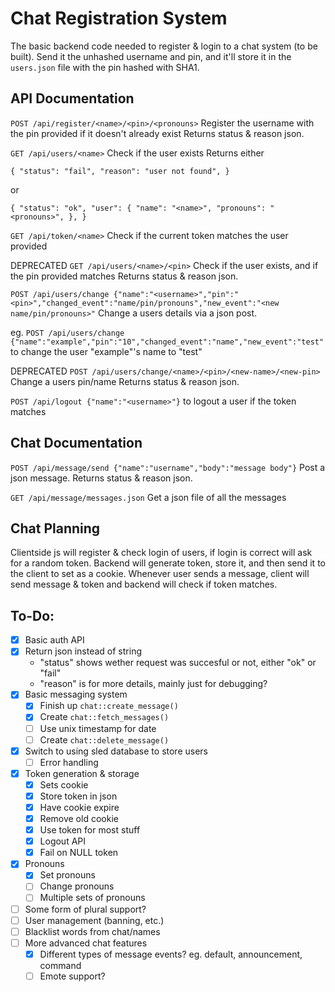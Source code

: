 # Chat Registration System

The basic backend code needed to register & login to a chat system (to be built).
Send it the unhashed username and pin, and it'll store it in the `users.json` file with the pin hashed with SHA1.

## API Documentation

`POST /api/register/<name>/<pin>/<pronouns>` Register the username with the pin provided if it doesn't already exist
Returns status & reason json.

`GET /api/users/<name>` Check if the user exists
Returns either

`{
	"status": "fail",
	"reason": "user not found",
}`

or

`{
	"status": "ok",
	"user": {
		"name": "<name>",
		"pronouns": "<pronouns>",
	},
}`

`GET /api/token/<name>` Check if the current token matches the user provided

DEPRECATED `GET /api/users/<name>/<pin>` Check if the user exists, and if the pin provided matches
Returns status & reason json.

`POST /api/users/change {"name":"<username>","pin":"<pin>","changed_event":"name/pin/pronouns","new_event":"<new name/pin/pronouns>"` Change a users details via a json post.

eg. `POST /api/users/change {"name":"example","pin":"10","changed_event":"name","new_event":"test"` to change the user "example"'s name to "test"

DEPRECATED `POST /api/users/change/<name>/<pin>/<new-name>/<new-pin>` Change a users pin/name
Returns status & reason json.

`POST /api/logout {"name":"<username>"}` to logout a user if the token matches


## Chat Documentation

`POST /api/message/send {"name":"username","body":"message body"}` Post a json message.
Returns status & reason json.

`GET /api/message/messages.json` Get a json file of all the messages

## Chat Planning

Clientside js will register & check login of users, if login is correct will ask for a random token.
Backend will generate token, store it, and then send it to the client to set as a cookie.
Whenever user sends a message, client will send message & token and backend will check if token matches.

## To-Do:

- [x] Basic auth API
- [x] Return json instead of string
	- "status" shows wether request was succesful or not, either "ok" or "fail"
	- "reason" is for more details, mainly just for debugging?
- [x] Basic messaging system
	- [x] Finish up `chat::create_message()`
	- [x] Create `chat::fetch_messages()`
	- [ ] Use unix timestamp for date
	- [ ] Create `chat::delete_message()`
- [x] Switch to using sled database to store users
	- [ ] Error handling
- [x] Token generation & storage
	- [x] Sets cookie
	- [x] Store token in json
	- [x] Have cookie expire
	- [x] Remove old cookie
	- [x] Use token for most stuff
	- [x] Logout API
	- [x] Fail on NULL token
- [x] Pronouns
	- [x] Set pronouns
	- [ ] Change pronouns
	- [ ] Multiple sets of pronouns
- [ ] Some form of plural support?
- [ ] User management (banning, etc.)
- [ ] Blacklist words from chat/names
- [ ] More advanced chat features
	- [x] Different types of message events? eg. default, announcement, command
	- [ ] Emote support?
